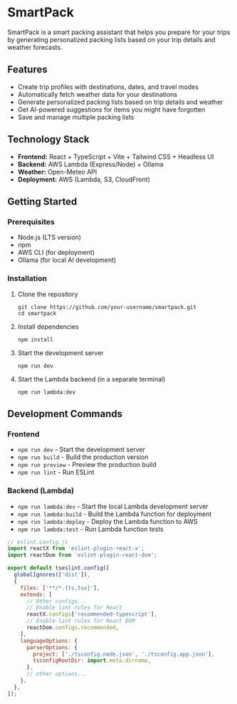 # SmartPack

SmartPack is a smart packing assistant that helps you prepare for your trips by generating personalized packing lists based on your trip details and weather forecasts.

## Features

- Create trip profiles with destinations, dates, and travel modes
- Automatically fetch weather data for your destinations
- Generate personalized packing lists based on trip details and weather
- Get AI-powered suggestions for items you might have forgotten
- Save and manage multiple packing lists

## Technology Stack

- **Frontend:** React + TypeScript + Vite + Tailwind CSS + Headless UI
- **Backend:** AWS Lambda (Express/Node) + Ollama
- **Weather:** Open-Meteo API
- **Deployment:** AWS (Lambda, S3, CloudFront)

## Getting Started

### Prerequisites

- Node.js (LTS version)
- npm
- AWS CLI (for deployment)
- Ollama (for local AI development)

### Installation

1. Clone the repository

   ```
   git clone https://github.com/your-username/smartpack.git
   cd smartpack
   ```

2. Install dependencies

   ```
   npm install
   ```

3. Start the development server

   ```
   npm run dev
   ```

4. Start the Lambda backend (in a separate terminal)
   ```
   npm run lambda:dev
   ```

## Development Commands

### Frontend

- `npm run dev` - Start the development server
- `npm run build` - Build the production version
- `npm run preview` - Preview the production build
- `npm run lint` - Run ESLint

### Backend (Lambda)

- `npm run lambda:dev` - Start the local Lambda development server
- `npm run lambda:build` - Build the Lambda function for deployment
- `npm run lambda:deploy` - Deploy the Lambda function to AWS
- `npm run lambda:test` - Run Lambda function tests

```js
// eslint.config.js
import reactX from 'eslint-plugin-react-x';
import reactDom from 'eslint-plugin-react-dom';

export default tseslint.config([
  globalIgnores(['dist']),
  {
    files: ['**/*.{ts,tsx}'],
    extends: [
      // Other configs...
      // Enable lint rules for React
      reactX.configs['recommended-typescript'],
      // Enable lint rules for React DOM
      reactDom.configs.recommended,
    ],
    languageOptions: {
      parserOptions: {
        project: ['./tsconfig.node.json', './tsconfig.app.json'],
        tsconfigRootDir: import.meta.dirname,
      },
      // other options...
    },
  },
]);
```
